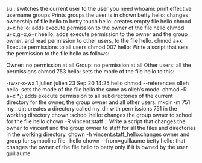 su <username>: switches the current user to the user you need
whoami: print effective username
groups <username> Prints groups the user is in
chown betty hello: changes ownership of file hello to betty
touch hello: creates empty file hello
chmod u+x hello: adds execute permission to the owner of the file hello
chmod u+x,g+x,o+r heello:  adds execute permission to the owner and the group owner, and read permission to other users, to the file hello.
chmod a+x: Execute permissions to all users
chmod 007 hello: Write a script that sets the permission to the file hello as follows:

Owner: no permission at all
Group: no permission at all
Other users: all the permissions
chmod 753  hello: sets the mode of the file hello to this:

-rwxr-x-wx 1 julien julien 23 Sep 20 14:25 hello
chmod --reference= olleh hello: sets the mode of the file hello the same as olleh’s mode.
chmod -R a+x */: adds execute permission to all subdirectories of the current directory for the owner, the group owner and all other users.
mkdir -m 751 my__dir: creates a directory called my_dir with permissions 751 in the working directory
chown :school hello: changes the group owner to school for the file hello
chown -R vincent:staff .: Write a script that changes the owner to vincent and the group owner to staff for all the files and directories in the working directory.
chown -h vincent:staff_hello:changes owner and group for symbolinc file _hello
chown --from=guillaume betty hello: that changes the owner of the file hello to betty only if it is owned by the user guillaume

